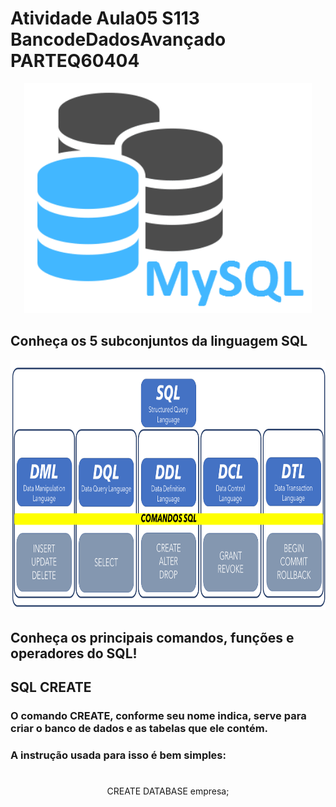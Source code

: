 # Atividade Aula05 S113 BancodeDadosAvançado PARTEQ60404

<p align="center">
	<img width="460 height="300" src="img/mysql.png">
</p>

## Conheça os 5 subconjuntos da linguagem SQL

<p align="center">
	<img width="720" height="400" src="img/ComandosSQL.png">
</p>

## Conheça os principais comandos, funções e operadores do SQL!

##	SQL CREATE 
###      O comando CREATE, conforme seu nome indica, serve para criar o banco de dados e as tabelas que ele contém.
###       A instrução usada para isso é bem simples:
#
####	
							       
<p align="center">
												  CREATE DATABASE empresa;
</p>

#
#							       
#
							      
